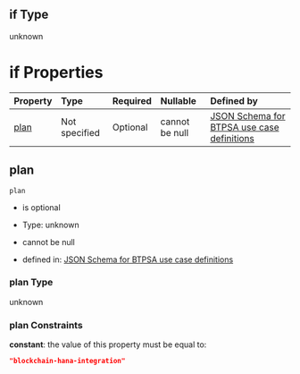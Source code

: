 ## if Type

unknown

# if Properties

| Property      | Type          | Required | Nullable       | Defined by                                                                                                                                                                                                                                  |
| :------------ | :------------ | :------- | :------------- | :------------------------------------------------------------------------------------------------------------------------------------------------------------------------------------------------------------------------------------------ |
| [plan](#plan) | Not specified | Optional | cannot be null | [JSON Schema for BTPSA use case definitions](btpsa-usecase-properties-services-items-allof-1-then-allof-12-then-allof-0-if-properties-plan.md "undefined#/properties/services/items/allOf/1/then/allOf/12/then/allOf/0/if/properties/plan") |

## plan



`plan`

*   is optional

*   Type: unknown

*   cannot be null

*   defined in: [JSON Schema for BTPSA use case definitions](btpsa-usecase-properties-services-items-allof-1-then-allof-12-then-allof-0-if-properties-plan.md "undefined#/properties/services/items/allOf/1/then/allOf/12/then/allOf/0/if/properties/plan")

### plan Type

unknown

### plan Constraints

**constant**: the value of this property must be equal to:

```json
"blockchain-hana-integration"
```
